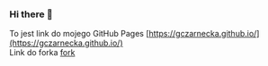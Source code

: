### Hi there 👋
To jest link do mojego GitHub Pages [https://gczarnecka.github.io/](https://gczarnecka.github.io/)  
Link do forka [fork](https://github.com/GCzarnecka/sarscov2phylo)
<!--
**GCzarnecka/GCzarnecka** is a ✨ _special_ ✨ repository because its `README.md` (this file) appears on your GitHub profile.

Here are some ideas to get you started:

- 🔭 I’m currently working on ...
- 🌱 I’m currently learning ...
- 👯 I’m looking to collaborate on ...
- 🤔 I’m looking for help with ...
- 💬 Ask me about ...
- 📫 How to reach me: ...
- 😄 Pronouns: ...
- ⚡ Fun fact: ...
-->
